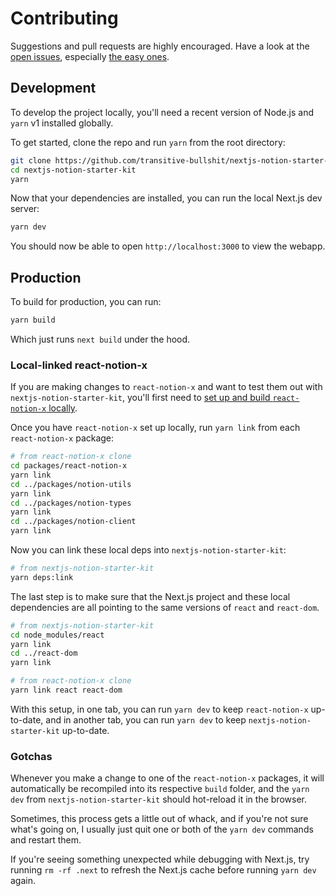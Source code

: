 # Contributing

Suggestions and pull requests are highly encouraged. Have a look at the [open issues](https://github.com/NotionX/react-notion-x/issues?q=is%3Aissue+is%3Aopen+label%3A%22help+wanted%22+sort%3Areactions-%2B1-desc), especially [the easy ones](https://github.com/NotionX/react-notion-x/issues?q=is%3Aissue+is%3Aopen+label%3A%22good+first+issue%22+sort%3Areactions-%2B1-desc).

## Development

To develop the project locally, you'll need a recent version of Node.js and `yarn` v1 installed globally.

To get started, clone the repo and run `yarn` from the root directory:

```bash
git clone https://github.com/transitive-bullshit/nextjs-notion-starter-kit
cd nextjs-notion-starter-kit
yarn
```

Now that your dependencies are installed, you can run the local Next.js dev server:

```bash
yarn dev
```

You should now be able to open `http://localhost:3000` to view the webapp.

## Production

To build for production, you can run:

```bash
yarn build
```

Which just runs `next build` under the hood.

### Local-linked react-notion-x

If you are making changes to `react-notion-x` and want to test them out with `nextjs-notion-starter-kit`, you'll first need to [set up and build `react-notion-x` locally](https://github.com/NotionX/react-notion-x/blob/master/contributing.md).

Once you have `react-notion-x` set up locally, run `yarn link` from each `react-notion-x` package:

```bash
# from react-notion-x clone
cd packages/react-notion-x
yarn link
cd ../packages/notion-utils
yarn link
cd ../packages/notion-types
yarn link
cd ../packages/notion-client
yarn link
```

Now you can link these local deps into `nextjs-notion-starter-kit`:

```bash
# from nextjs-notion-starter-kit
yarn deps:link
```

The last step is to make sure that the Next.js project and these local dependencies are all pointing to the same versions of `react` and `react-dom`.

```bash
# from nextjs-notion-starter-kit
cd node_modules/react
yarn link
cd ../react-dom
yarn link
```

```bash
# from react-notion-x clone
yarn link react react-dom
```

With this setup, in one tab, you can run `yarn dev` to keep `react-notion-x` up-to-date, and in another tab, you can run `yarn dev` to keep `nextjs-notion-starter-kit` up-to-date.

### Gotchas

Whenever you make a change to one of the `react-notion-x` packages, it will automatically be recompiled into its respective `build` folder, and the `yarn dev` from `nextjs-notion-starter-kit` should hot-reload it in the browser.

Sometimes, this process gets a little out of whack, and if you're not sure what's going on, I usually just quit one or both of the `yarn dev` commands and restart them.

If you're seeing something unexpected while debugging with Next.js, try running `rm -rf .next` to refresh the Next.js cache before running `yarn dev` again.

